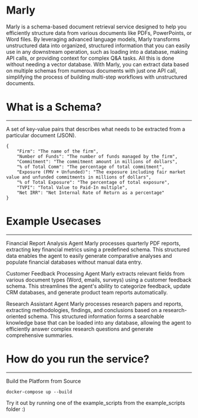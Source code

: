 # Marly

Marly is a schema-based document retrieval service designed to help you efficiently structure data from various documents like PDFs, PowerPoints, or Word files. By leveraging advanced language models, Marly transforms unstructured data into organized, structured information that you can easily use in any downstream operation, such as loading into a database, making API calls, or providing context for complex Q&A tasks. All this is done without needing a vector database. With Marly, you can extract data based on multiple schemas from numerous documents with just one API call, simplifying the process of building multi-step workflows with unstructured documents.

# What is a Schema?
---
A set of key-value pairs that describes what needs to be extracted from a particular document (JSON).
```
{
    "Firm": "The name of the firm",
    "Number of Funds": "The number of funds managed by the firm",
    "Commitment": "The commitment amount in millions of dollars",
    "% of Total Comm": "The percentage of total commitment",
    "Exposure (FMV + Unfunded)": "The exposure including fair market value and unfunded commitments in millions of dollars",
    "% of Total Exposure": "The percentage of total exposure",
    "TVPI": "Total Value to Paid-In multiple",
    "Net IRR": "Net Internal Rate of Return as a percentage"
}
```

# Example Usecases
---
Financial Report Analysis Agent
Marly processes quarterly PDF reports, extracting key financial metrics using a predefined schema. This structured data enables the agent to easily generate comparative analyses and populate financial databases without manual data entry.

Customer Feedback Processing Agent
Marly extracts relevant fields from various document types (Word, emails, surveys) using a customer feedback schema. This streamlines the agent's ability to categorize feedback, update CRM databases, and generate product team reports automatically.

Research Assistant Agent
Marly processes research papers and reports, extracting methodologies, findings, and conclusions based on a research-oriented schema. This structured information forms a searchable knowledge base that can be loaded into any database, allowing the agent to efficiently answer complex research questions and generate comprehensive summaries.


# How do you run the service? 
---
Build the Platform from Source
```
docker-compose up --build
```

Try it out by running one of the example_scripts from the example_scripts folder :)
